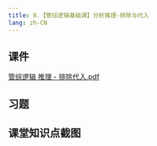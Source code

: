 ```yaml
---
title: 8.【管综逻辑基础课】分析推理-排除与代入
lang: zh-CN
---
```


## 课件
[管综逻辑 推理 - 排除代入.pdf](..%2F..%2Fpublic%2Flogic%2F1.%E9%80%BB%E8%BE%91-%E5%9F%BA%E7%A1%80%E7%9F%A5%E8%AF%86%2F8.%E3%80%90%E7%AE%A1%E7%BB%BC%E9%80%BB%E8%BE%91%E5%9F%BA%E7%A1%80%E8%AF%BE%E3%80%91%E5%88%86%E6%9E%90%E6%8E%A8%E7%90%86-%E6%8E%92%E9%99%A4%E4%B8%8E%E4%BB%A3%E5%85%A5%2F%E7%AE%A1%E7%BB%BC%E9%80%BB%E8%BE%91%20%E6%8E%A8%E7%90%86%20-%20%E6%8E%92%E9%99%A4%E4%BB%A3%E5%85%A5.pdf)



## 习题


## 课堂知识点截图



